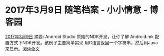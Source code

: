 
# 2017年3月9日 随笔档案 - 小小情意 - 博客园






[2017年3月9日](https://www.cnblogs.com/xiaoxiaoqingyi/archive/2017/03/09.html)
摘要: Android Studio 原始的NDK开发，让你了解 Android.mk 配置方式下NDK开发。该例子主要简单实现 用C语言返回一个字符串，然后用Java来显示。[阅读全文](https://www.cnblogs.com/xiaoxiaoqingyi/p/6524165.html)

